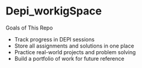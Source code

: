 # Depi_workigSpace
Goals of This Repo 
- Track progress in DEPI sessions 
- Store all assignments and solutions in one place
- Practice real-world projects and problem solving 
- Build a portfolio of work for future reference
